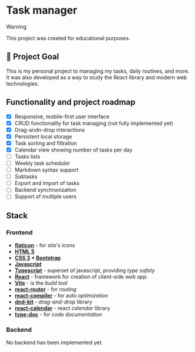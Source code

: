 # Task manager

> [!WARNING]
> This project was created for educational purposes. 

## 🎯 Project Goal
This is my personal project to managing my tasks, daily routines, and more. 
It was also developed as a way to study the React library and modern web technologies.

## Functionality and project roadmap

- [x] Responsive, mobile-first user interface
- [x] CRUD functionality for task managing (not fully implemented yet)
- [x] Drag-andn-drop interactions
- [x] Persistent local storage
- [x] Task sorting and filtration
- [x] Calendar view showing number of tasks per day
- [ ] Tasks lists
- [ ] Weekly task scheduler
- [ ] Markdown syntax support
- [ ] Subtasks
- [ ] Export and import of tasks
- [ ] Backend synchronization
- [ ] Support of multiple users

## Stack

### Frontend
- **[flaticon](https://www.flaticon.com/)**   - for site's *icons*
- **[HTML 5](https://developer.mozilla.org/en-US/docs/Glossary/HTML5)**
- **[CSS 3](https://developer.mozilla.org/en-US/docs/Web/CSS/Tutorials) + [Bootstrap](https://getbootstrap.com/)**
- **[Javascript](https://developer.mozilla.org/en-US/docs/Web/JavaScript)**
- **[Typescript](https://www.typescriptlang.org/)** - superset of javascript, providing *type safety*
- **[React](https://react.dev/)**      - framework for creation of client-side *web app*.
- **[Vite](https://vite.dev/)**       - is the *build tool*
- **[react-router](https://reactrouter.com/)** - for *routing*
- **[react-compiler](https://react.dev/learn/react-compiler)** - for auto *optimization*
- **[dnd-kit](https://github.com/clauderic/dnd-kit)** - *drag-and-drop* library
- **[react-calendar](https://github.com/wojtekmaj/react-calendar)** - react *calendar* library
- **[type-doc](https://typedoc.org/)** - for code *documentation*

### Backend
No backend has been implemented yet.

